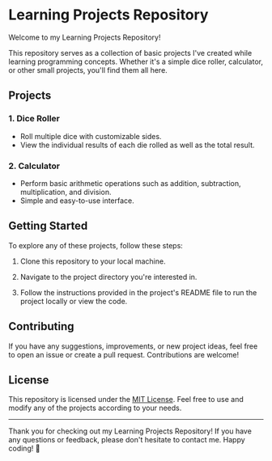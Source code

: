 # Learning Projects Repository

Welcome to my Learning Projects Repository!

This repository serves as a collection of basic projects I've created while learning programming concepts. Whether it's a simple dice roller, calculator, or other small projects, you'll find them all here.

## Projects

### 1. Dice Roller
   - Roll multiple dice with customizable sides.
   - View the individual results of each die rolled as well as the total result.

### 2. Calculator
   - Perform basic arithmetic operations such as addition, subtraction, multiplication, and division.
   - Simple and easy-to-use interface.


## Getting Started

To explore any of these projects, follow these steps:

1. Clone this repository to your local machine.

2. Navigate to the project directory you're interested in.

3. Follow the instructions provided in the project's README file to run the project locally or view the code.

## Contributing

If you have any suggestions, improvements, or new project ideas, feel free to open an issue or create a pull request. Contributions are welcome!

## License

This repository is licensed under the [MIT License](LICENSE). Feel free to use and modify any of the projects according to your needs.

---

Thank you for checking out my Learning Projects Repository! If you have any questions or feedback, please don't hesitate to contact me. Happy coding! 🚀
